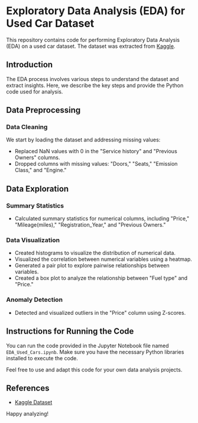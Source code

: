 # Exploratory Data Analysis (EDA) for Used Car Dataset

This repository contains code for performing Exploratory Data Analysis (EDA) on a used car dataset. The dataset was extracted from [Kaggle](https://www.kaggle.com/datasets/muhammadawaistayyab/used-cars-prices-in-uk/data).

## Introduction

The EDA process involves various steps to understand the dataset and extract insights. Here, we describe the key steps and provide the Python code used for analysis.

## Data Preprocessing

### Data Cleaning
We start by loading the dataset and addressing missing values:
- Replaced NaN values with 0 in the "Service history" and "Previous Owners" columns.
- Dropped columns with missing values: "Doors," "Seats," "Emission Class," and "Engine."

## Data Exploration

### Summary Statistics
- Calculated summary statistics for numerical columns, including "Price," "Mileage(miles)," "Registration_Year," and "Previous Owners."

### Data Visualization
- Created histograms to visualize the distribution of numerical data.
- Visualized the correlation between numerical variables using a heatmap.
- Generated a pair plot to explore pairwise relationships between variables.
- Created a box plot to analyze the relationship between "Fuel type" and "Price."

### Anomaly Detection
- Detected and visualized outliers in the "Price" column using Z-scores.

## Instructions for Running the Code

You can run the code provided in the Jupyter Notebook file named `EDA_Used_Cars.ipynb`. Make sure you have the necessary Python libraries installed to execute the code.

Feel free to use and adapt this code for your own data analysis projects.

## References

- [Kaggle Dataset](https://www.kaggle.com/datasets/muhammadawaistayyab/used-cars-prices-in-uk/data)

Happy analyzing!
